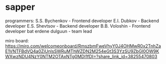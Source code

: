 # sapper
programmers:
S.S. Bychenkov - Frontend developer
E.I. Dubkov - Backend developer
E.S. Shevtsov - Backend developer
B.B. Voloshin - Frontend developer
bat erdene dulguun - team lead

miro board: https://miro.com/welcomeonboard/RmszbmFweVhyY0J4OHMwR0x2TnhZaE1VNTFBdVQ4a0ZiUnlsSWRuMThWZDN2M254eGt3S3YzSU9ZbGl0OW9KWXwzNDU4NzY0NTM2OTAxNTg0MDI1fDI=?share_link_id=38255470803
